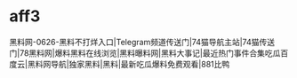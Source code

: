# aff3
黑料网-0626-黑料不打烊入口|Telegram频道传送门|74猫导航主站|74猫传送门|78黑料网|爆料黑料在线浏览|黑料曝料网|黑料大事记|最近热门事件合集吃瓜百度云|黑料网导航|独家黑料|黑料|最新吃瓜爆料免费观看|881比鸭
